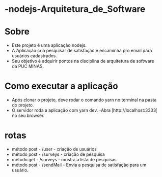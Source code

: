 # -nodejs-Arquitetura_de_Software

# Sobre
- Este projeto é uma aplicação nodejs.
- A Aplicação cria pesquisar de satisfação e encaminha pro email para usuários cadastrados.
- Seu objetivo é adquirir pontos na disciplina de arquitetura de software da PUC MINAS.

# Como executar a aplicação
- Após clonar o projeto, deve rodar o comando yarn no terminal na pasta do projeto.
- O servidor roda a aplicação com yarn dev.
-Abra [http://localhost:3333] no seu browser.

# rotas
- método post - /user - criação de usuários
- método post - /surveys - criação de pesquisa
- método get - /surveys - mostra a lista de pesquisas
- método post - /sendMail - Envia a pesquisa de satisfação para um usuário.
